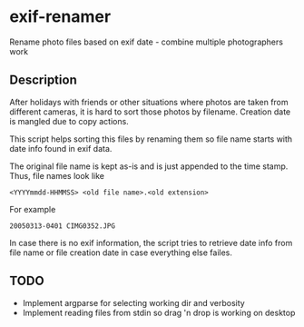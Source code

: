 # exif-renamer
Rename photo files based on exif date - combine multiple photographers work

## Description
After holidays with friends or other situations where photos are taken from different cameras, it is hard to sort those photos by filename. Creation date is mangled due to copy actions. 

This script helps sorting this files by renaming them so file name starts with date info found in exif data. 

The original file name is kept as-is and is just appended to the time stamp. Thus, file names look like

```
<YYYYmmdd-HHMMSS> <old file name>.<old extension>
```

For example
```
20050313-0401 CIMG0352.JPG
```

In case there is no exif information, the script tries to retrieve date info from file name or file creation date in case everything else failes.

## TODO
* Implement argparse for selecting working dir and verbosity
* Implement reading files from stdin so drag 'n drop is working on desktop
